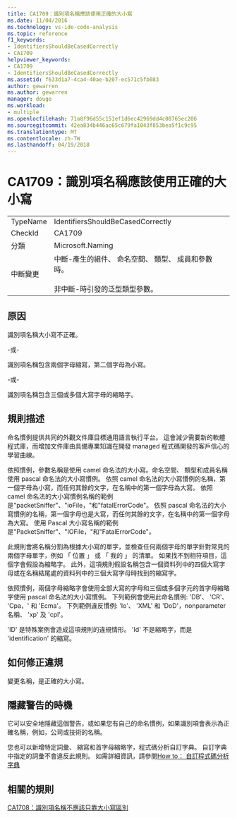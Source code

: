 ```yaml
---
title: CA1709：識別項名稱應該使用正確的大小寫
ms.date: 11/04/2016
ms.technology: vs-ide-code-analysis
ms.topic: reference
f1_keywords:
- IdentifiersShouldBeCasedCorrectly
- CA1709
helpviewer_keywords:
- CA1709
- IdentifiersShouldBeCasedCorrectly
ms.assetid: f633d1a7-4ca4-40ae-b207-ec571c5fb083
author: gewarren
ms.author: gewarren
manager: douge
ms.workload:
- multiple
ms.openlocfilehash: 71a8f96d55c151ef1d6ec42969dd4c08765ec206
ms.sourcegitcommit: 42ea834b446ac65c679fa1043f853bea5f1c9c95
ms.translationtype: MT
ms.contentlocale: zh-TW
ms.lasthandoff: 04/19/2018
---
```

# <a name="ca1709-identifiers-should-be-cased-correctly"></a>CA1709：識別項名稱應該使用正確的大小寫
|||
|-|-|
|TypeName|IdentifiersShouldBeCasedCorrectly|
|CheckId|CA1709|
|分類|Microsoft.Naming|
|中斷變更|中斷-產生的組件、 命名空間、 類型、 成員和參數時。<br /><br /> 非中斷-時引發的泛型類型參數。|

## <a name="cause"></a>原因
 識別項名稱大小寫不正確。

 \-或-

 識別項名稱包含兩個字母縮寫，第二個字母為小寫。

 \-或-

 識別項名稱包含三個或多個大寫字母的縮略字。

## <a name="rule-description"></a>規則描述
 命名慣例提供共同的外觀文件庫目標通用語言執行平台。 這會減少需要新的軟體程式庫，而增加文件庫由具備專業知識在開發 managed 程式碼開發的客戶信心的學習曲線。

 依照慣例，參數名稱是使用 camel 命名法的大小寫。命名空間、 類型和成員名稱使用 pascal 命名法的大小寫慣例。 依照 camel 命名法的大小寫慣例的名稱，第一個字母為小寫，而任何其餘的文字，在名稱中的第一個字母為大寫。 依照 camel 命名法的大小寫慣例名稱的範例是"packetSniffer"、"ioFile，"和"fatalErrorCode"。 依照 pascal 命名法的大小寫慣例的名稱，第一個字母也是大寫，而任何其餘的文字，在名稱中的第一個字母為大寫。 使用 Pascal 大小寫名稱的範例是"PacketSniffer"、"IOFile，"和"FatalErrorCode"。

 此規則會將名稱分割為根據大小寫的單字，並檢查任何兩個字母的單字針對常見的兩個字母單字，例如 「 位置 」 或 「 我的 」 的清單。 如果找不到相符項目，這個字會假設為縮略字。 此外，這項規則假設名稱包含一個資料列中的四個大寫字母或在名稱結尾處的資料列中的三個大寫字母時找到的縮寫字。

 依照慣例，兩個字母縮略字會使用全部大寫的字母和三個或多個字元的首字母縮略字使用 pascal 命名法的大小寫慣例。 下列範例會使用此命名慣例: 'DB'、 'CR'、 'Cpa，' 和 'Ecma'。 下列範例違反慣例: 'Io'、 'XML' 和 'DoD'，nonparameter 名稱、 'xp' 及 'cpl'。

 'ID' 是特殊案例會造成這項規則的違規情形。 'Id' 不是縮略字，而是 'identification' 的縮寫。

## <a name="how-to-fix-violations"></a>如何修正違規
 變更名稱，是正確的大小寫。

## <a name="when-to-suppress-warnings"></a>隱藏警告的時機
 它可以安全地隱藏這個警告，或如果您有自己的命名慣例，如果識別項會表示為正確名稱，例如，公司或技術的名稱。

 您也可以新增特定詞彙、 縮寫和首字母縮略字，程式碼分析自訂字典。 自訂字典中指定的詞彙不會違反此規則。 如需詳細資訊，請參閱[How to： 自訂程式碼分析字典](../code-quality/how-to-customize-the-code-analysis-dictionary.md)

## <a name="related-rules"></a>相關的規則
 [CA1708：識別項名稱不應該只靠大小寫區別](../code-quality/ca1708-identifiers-should-differ-by-more-than-case.md)